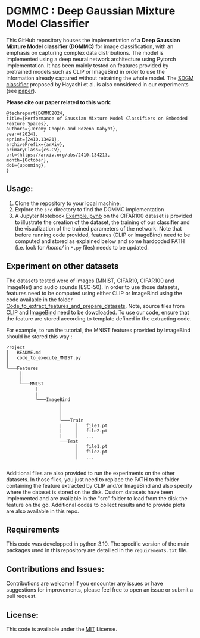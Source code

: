 
# DGMMC : Deep Gaussian Mixture Model Classifier

This GitHub repository houses the implementation of a **Deep Gaussian Mixture Model classifier (DGMMC)** for image classification, with an emphasis on capturing complex data distributions. The model is implemented using a deep neural network architecture using Pytorch implementation. It has been mainly tested on features provided by pretrained models such as CLIP or ImageBind in order to use the information already captured without retraining the whole model. 
The <a href="https://github.com/HideakiHayashi/SDGM_ICLR2021" target="_blank">SDGM classifier</a> proposed by Hayashi et al.  is also considered in our experiments (see <a href="https://arxiv.org/abs/2410.13421" target="_blank">paper</a>).

**Please cite our paper related to this work:**
```
@techreport{DGMMC2024,
title={Performance of Gaussian Mixture Model Classifiers on Embedded Feature Spaces},
authors={Jeremy Chopin and Rozenn Dahyot},
year={2024},
eprint={2410.13421},
archivePrefix={arXiv},
primaryClass={cs.CV},
url={https://arxiv.org/abs/2410.13421}, 
month={October},
doi={upcoming},
}
```

## Usage:

1. Clone the repository to your local machine.
1. Explore the ```src``` directory to find the DGMMC implementation
1. A  Jupyter Notebook <a href="./Example.ipynb">Example.ipynb</a> on the CIFAR100 dataset  is provided to illustrate the creation of the dataset, the training of our classifier and the visualization of  the trained parameters of the network. Note that before running  code provided, features (CLIP or ImageBind) need to be computed and stored as explained below and some hardcoded PATH (i.e. look for */home/* in ```*.py``` files) needs to be updated. 

## Experiment on other datasets

The datasets tested were of images  (MNIST, CIFAR10, CIFAR100 and ImageNet) and audio sounds (ESC-50). In order to use those datasets, features need to be computed using either CLIP or ImageBind using the code available in the folder <a href="./Code_to_extract_features_and_prepare_datasets">Code_to_extract_features_and_prepare_datasets</a>. Note, source files from <a href="https://github.com/openai/CLIP">CLIP</a>  and 
<a href="https://github.com/facebookresearch/ImageBind">ImageBind</a>  need to be dowdloaded.
To use our  code, ensure that the feature are stored according to template defined in the extracting code.

For example, to run the tutorial, the MNIST features provided by ImageBind should be stored this way : 
 
```
Project
│   README.md
│   code_to_execute_MNIST.py  
│
└───Features
     |
     |
     └───MNIST
           |
           |
           └───ImageBind
                    │   
                    │   
                    │
                    └───Train
                    |     │   file1.pt
                    |     │   file2.pt
                    |     │   ...
                    ───Test
                          │   file1.pt
                          │   file2.pt
                          │   ...
  
```


Additional files are also provided to run the experiments on the other datasets. 
In those files, you just need to replace the PATH to the folder containing the feature extracted by CLIP and/or ImageBind and also specify where the dataset is stored on the disk. Custom datasets have been implemented and are available in the "src" folder to load from the disk the feature on the go.
Additional  codes to collect results and to provide plots are also available in this repo.

## Requirements

This code was developped in python 3.10. The specific version of the main packages used in this repository are detailled in the ```requirements.txt``` file.

## Contributions and Issues:

Contributions are welcome! If you encounter any issues or have suggestions for improvements, please feel free to open an issue or submit a pull request.

## License:
This code is available under the [MIT](https://choosealicense.com/licenses/mit/) License.

